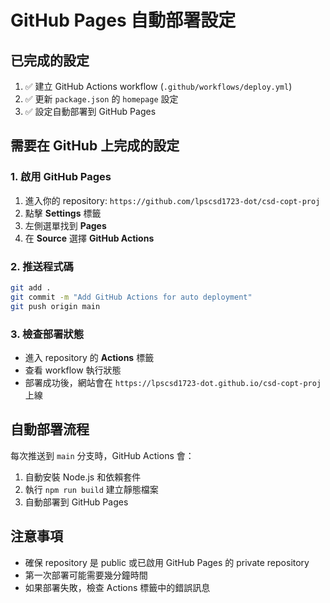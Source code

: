 # GitHub Pages 自動部署設定

## 已完成的設定

1. ✅ 建立 GitHub Actions workflow (`.github/workflows/deploy.yml`)
2. ✅ 更新 `package.json` 的 `homepage` 設定
3. ✅ 設定自動部署到 GitHub Pages

## 需要在 GitHub 上完成的設定

### 1. 啟用 GitHub Pages
1. 進入你的 repository: `https://github.com/lpscsd1723-dot/csd-copt-proj`
2. 點擊 **Settings** 標籤
3. 左側選單找到 **Pages**
4. 在 **Source** 選擇 **GitHub Actions**

### 2. 推送程式碼
```bash
git add .
git commit -m "Add GitHub Actions for auto deployment"
git push origin main
```

### 3. 檢查部署狀態
- 進入 repository 的 **Actions** 標籤
- 查看 workflow 執行狀態
- 部署成功後，網站會在 `https://lpscsd1723-dot.github.io/csd-copt-proj` 上線

## 自動部署流程

每次推送到 `main` 分支時，GitHub Actions 會：
1. 自動安裝 Node.js 和依賴套件
2. 執行 `npm run build` 建立靜態檔案
3. 自動部署到 GitHub Pages

## 注意事項

- 確保 repository 是 public 或已啟用 GitHub Pages 的 private repository
- 第一次部署可能需要幾分鐘時間
- 如果部署失敗，檢查 Actions 標籤中的錯誤訊息
